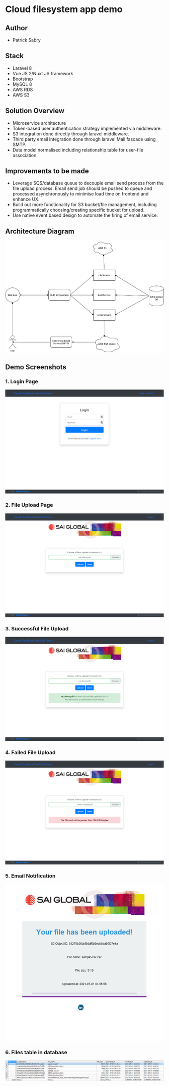 # Cloud filesystem app demo

## Author
- Patrick Sabry
## Stack
- Laravel 8
- Vue JS 2/Nuxt JS framework
- Bootstrap
- MySQL 8
- AWS RDS
- AWS S3


## Solution Overview
- Microservice architecture
- Token-based user authentication strategy implemented via middleware.
- S3 integration done directly through laravel middleware.
- Third party email integration done through laravel Mail fascade using SMTP.
- Data model normalised including relationship table for user-file association.

## Improvements to be made
- Leverage SQS/database queue to decouple email send process from the file upload process. Email send job should be pushed to queue and processed asynchronously to minimise load time on frontend and enhance UX.
- Build out more functionality for S3 bucket/file management, including programmatically choosing/creating specific bucket for upload.
- Use native event based design to automate the firing of email service.

## Architecture Diagram
![img.png](img.png)


## Demo Screenshots
### 1. Login Page
![img_1.png](img_1.png)

### 2. File Upload Page
![img_3.png](img_3.png)

### 3. Successful File Upload
![img_7.png](img_7.png)

### 4. Failed File Upload
![img_4.png](img_4.png)

### 5. Email Notification
![img_5.png](img_5.png)

### 6. Files table in database
![img_6.png](img_6.png)
